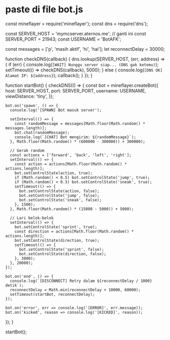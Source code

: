 # paste di file bot.js
const mineflayer = require('mineflayer');
const dns = require('dns');

const SERVER_HOST = 'mymcserver.aternos.me'; // ganti ini
const SERVER_PORT = 21943;
const USERNAME = 'BotAFK';

const messages = ['p', 'masih aktif', 'hi', 'hai'];
let reconnectDelay = 30000;

function checkDNS(callback) {
  dns.lookup(SERVER_HOST, (err, address) => {
    if (err) {
      console.log(`[WAIT] Nunggu server siap... (DNS gak ketemu)`);
      setTimeout(() => checkDNS(callback), 5000);
    } else {
      console.log(`[DNS OK] Alamat IP: ${address}`);
      callback();
    }
  });
}

function startBot() {
  checkDNS(() => {
    const bot = mineflayer.createBot({
      host: SERVER_HOST,
      port: SERVER_PORT,
      username: USERNAME,
      viewDistance: 'tiny',
    });

    bot.on('spawn', () => {
      console.log('[SPAWN] Bot masuk server');

      setInterval(() => {
        const randomMessage = messages[Math.floor(Math.random() * messages.length)];
        bot.chat(randomMessage);
        console.log(`[CHAT] Bot mengirim: ${randomMessage}`);
      }, Math.floor(Math.random() * (600000 - 300000)) + 300000);

      // Gerak random
      const actions = ['forward', 'back', 'left', 'right'];
      setInterval(() => {
        const action = actions[Math.floor(Math.random() * actions.length)];
        bot.setControlState(action, true);
        if (Math.random() < 0.5) bot.setControlState('jump', true);
        if (Math.random() < 0.3) bot.setControlState('sneak', true);
        setTimeout(() => {
          bot.setControlState(action, false);
          bot.setControlState('jump', false);
          bot.setControlState('sneak', false);
        }, 1500);
      }, Math.floor(Math.random() * (15000 - 5000)) + 5000);

      // Lari belok-belok
      setInterval(() => {
        bot.setControlState('sprint', true);
        const direction = actions[Math.floor(Math.random() * actions.length)];
        bot.setControlState(direction, true);
        setTimeout(() => {
          bot.setControlState('sprint', false);
          bot.setControlState(direction, false);
        }, 3000);
      }, 20000);
    });

    bot.on('end', () => {
      console.log(`[DISCONNECT] Retry dalam ${reconnectDelay / 1000} detik`);
      reconnectDelay = Math.min(reconnectDelay + 10000, 60000);
      setTimeout(startBot, reconnectDelay);
    });

    bot.on('error', err => console.log('[ERROR]', err.message));
    bot.on('kicked', reason => console.log('[KICKED]', reason));
  });
}

startBot();
